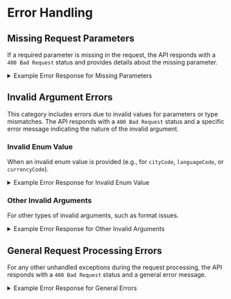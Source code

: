 # Error Handling

## Missing Request Parameters
If a required parameter is missing in the request, the API responds with a `400 Bad Request` status and provides details about the missing parameter.

<details>
<summary>Example Error Response for Missing Parameters</summary>

```json
{
  "status": 400,
  "error": {
    "code": "E_MISSING_PARAMETER",
    "message": "Missing required parameter: [parameter_name]"
  }
}
```

</details>

## Invalid Argument Errors
This category includes errors due to invalid values for parameters or type mismatches. The API responds with a `400 Bad Request` status and a specific error message indicating the nature of the invalid argument.

### Invalid Enum Value
When an invalid enum value is provided (e.g., for `cityCode`, `languageCode`, or `currencyCode`).

<details>
<summary>Example Error Response for Invalid Enum Value</summary>

```json
{
  "status": 400,
  "error": {
    "code": "E_INVALID_ARGUMENT",
    "message": "Invalid [enum_type] code: [provided_value]. [Enum_type] doesn't exist."
  }
}
```

</details>

### Other Invalid Arguments
For other types of invalid arguments, such as format issues.

<details>
<summary>Example Error Response for Other Invalid Arguments</summary>

```json
{
  "status": 400,
  "error": {
    "code": "E_INVALID_ARGUMENT",
    "message": "[specific_error_message]"
  }
}
```

</details>

## General Request Processing Errors
For any other unhandled exceptions during the request processing, the API responds with a `400 Bad Request` status and a general error message.

<details>
<summary>Example Error Response for General Errors</summary>

```json
{
  "status": 400,
  "error": {
    "code": "E_ERROR_PROCESSING_REQUEST",
    "message": "Error processing request"
  }
}
```

</details>